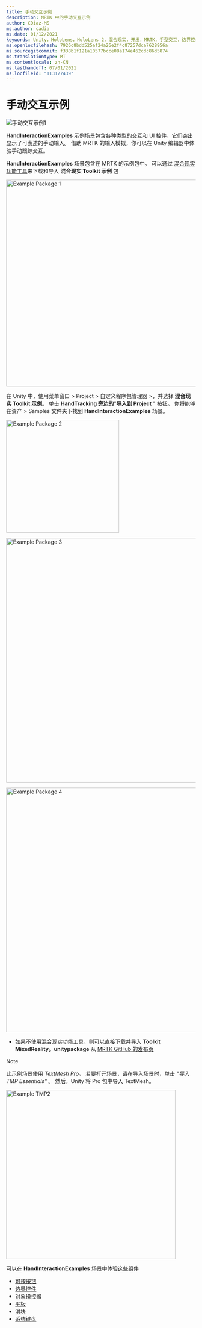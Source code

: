 ```yaml
---
title: 手动交互示例
description: MRTK 中的手动交互示例
author: CDiaz-MS
ms.author: cadia
ms.date: 01/12/2021
keywords: Unity，HoloLens，HoloLens 2，混合现实，开发，MRTK，手型交互，边界控制，Pressable 按钮，
ms.openlocfilehash: 7926c8bdd525af24a26e2f4c87257dca7628956a
ms.sourcegitcommit: f338b1f121a10577bcce08a174e462cdc86d5874
ms.translationtype: MT
ms.contentlocale: zh-CN
ms.lasthandoff: 07/01/2021
ms.locfileid: "113177439"
---
```

# <a name="hand-interaction-examples"></a>手动交互示例

![手动交互示例1](../images/hand-interaction-examples/MRTK_HandInteractionExamples.png)

**HandInteractionExamples** 示例场景包含各种类型的交互和 UI 控件，它们突出显示了可表述的手动输入。 借助 MRTK 的输入模拟，你可以在 Unity 编辑器中体验手动跟踪交互。 

**HandInteractionExamples** 场景包含在 MRTK 的示例包中。 可以通过 [混合现实功能工具](/windows/mixed-reality/develop/unity/welcome-to-mr-feature-tool)来下载和导入 **混合现实 Toolkit 示例** 包

<img src="../images/hand-interaction-examples/MRTK_Examples_Package_MRFT.png" width="550" alt="Example Package 1"><br/>

在 Unity 中，使用菜单窗口 > Project > 自定义程序包管理器 >，并选择 **混合现实 Toolkit 示例**。 单击 **HandTracking 旁边的**"**导入到 Project** " 按钮。 你将能够在资产 > Samples 文件夹下找到 **HandInteractionExamples** 场景。

<img src="../images/hand-interaction-examples/MRTK_Examples_Package_2.png" width="300" alt="Example Package 2"><br/>

<img src="../images/hand-interaction-examples/MRTK_Examples_Package_3.png" width="650" alt="Example Package 3"><br/>

<img src="../images/hand-interaction-examples/MRTK_Examples_Package_4.png" width="650" alt="Example Package 4"><br/>

* 如果不使用混合现实功能工具，则可以直接下载并导入 **Toolkit MixedReality。unitypackage** 从 [MRTK GitHub 的发布页](https://github.com/microsoft/MixedRealityToolkit-Unity/releases)

> [!NOTE]
> 此示例场景使用 *TextMesh Pro*。 若要打开场景，请在导入场景时，单击 *"导入 TMP Essentials"* 。 然后，Unity 将 Pro 包中导入 TextMesh。

<img src="../images/hand-interaction-examples/MRTK_Examples_TMP2.png" width="450" alt="Example TMP2">



可以在 **HandInteractionExamples** 场景中体验这些组件

- [可按按钮](../ux-building-blocks/button.md)
- [边界控件](../ux-building-blocks/bounds-control.md)
- [对象操控器](../ux-building-blocks/object-manipulator.md)
- [平板](../ux-building-blocks/slate.md)
- [滑块](../ux-building-blocks/sliders.md)
- [系统键盘](../ux-building-blocks/system-keyboard.md)

